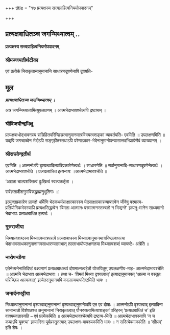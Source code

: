 +++
title = "१७ प्रत्यक्षस्य सत्त्वग्राहित्वनियमोपपादनम्"

+++


## प्रत्यक्षबाधितञ्च जगन्मिथ्यात्वम् ..

**प्रत्यक्षस्य सत्त्वग्राहित्वनियमोपपादनम्**

### **श्रीमज्जयतीर्थटीका**

एवं प्रत्येकं निराकृतान्यनुमानानि साधारणदूषणेनापि दूषयति-

## **मूल**

***प्रत्यक्षबाधितञ्च जगन्मिथ्यात्वम् ।***

अत्र जगन्मिथ्यात्वमित्युपलक्षणम् । आत्मभेदाभावश्चेत्यपि द्रष्टव्यम् ।

### **श्रीविजयीन्द्रभिक्षु**

प्रत्यक्षबाधोद्भावनस्य सन्निहितपरिच्छिन्नत्वानुमानमात्रविषयत्वशङ्कां व्यावर्तयति- एवमिति ॥ उपलक्षणमिति ॥ यद्यपि जगच्छब्देन भेदोऽपि सङ्गृहीतस्तथाऽपि परेणाऽकार-भेदेनानुमानोपन्यासात्तदभिप्रायेणैवं व्याख्यानम् ।

### **श्रीराघवेन्द्रतीर्थ**

एवमिति ॥ आत्मनोऽपि दृश्यत्वादित्यादिप्रकारेणेत्यर्थः । साधारणेति ॥ सर्वानुमानादि-साधारणदूषणेनेत्यर्थः । आत्मभेदाभावश्चेति । प्रत्यक्षबाधित इत्यन्वयः ।आत्मभेदाभावश्चेति ॥

‘अज्ञता चाल्पशक्तित्वं दुःखित्वं स्वल्पकर्तृता ।

सर्वज्ञतादीशगुणविरुद्धाह्यनुभूतिगाः ॥’

इत्युक्तप्रकारेण प्रत्यक्षे धर्मिणि भेदकधर्मसाक्षात्कारस्य भेदसाक्षात्कारव्याप्तत्वेन जीवेषु परमात्म-प्रतियोगिकभेदस्यापि प्रत्यक्षसिद्धत्वेन ‘विमता आत्मानः परमात्मनस्तत्त्वतो न भिद्यन्ते’ इत्यनु-मानेन साध्यमानो भेदाभावः प्रत्यक्षबाधित इत्यर्थः ।

### **गुरुराजीया**

मिथ्यात्वशब्दस्य मिथ्यात्वमात्रपरत्वे प्रत्यक्षबाधस्य मिथ्यात्वानुमानमात्रनिष्ठत्वापत्त्या भेदाभावसाधकानुमानागमसाधारण्यालाभात् तल्लाभायोपलक्षणतया मिथ्यात्वशब्दं व्याचष्टे- अत्रेति ॥

### **नारोपन्तीया**

एतेनेत्यनेनातिदिष्टं वक्ष्यमाणं प्रत्यक्षबाधरूपं दोषमात्मत्वहेतौ योजयितुम् उपलक्षणीय-माह- आत्मभेदाभावश्चेति ॥ आत्मनि भेदाभाव आत्मभेदाभावः । तथा च- ‘विमतं मिथ्या दृश्यत्वात्’ इत्याद्यनुमानवत् ‘आत्मा न वस्तुतः परिच्छिन्न आत्मत्वात्’ इत्येतदनुमानमपि कालात्ययापदिष्टमिति भावः ।

### **जनार्दनभट्टीया**

मिथ्यात्वानुमानानां दृश्यत्वाद्यनुमानानां दृश्यत्वाद्यनुमानेष्वपि एत एव दोषाः । आत्मनोऽपि दृश्यत्वाद् इत्यादिना सामान्यतो विशेषतश्च अनुमानानां निराकृतत्वात् पौनरुक्त्यमित्याशङ्कां परिहरन् ‘प्रत्यक्षबाधितं च’ इति वाक्यमवतारयति – एवं प्रत्येकमिति ॥ आत्मभेदाभावश्चेत्यपि द्रष्टव्य-मिति ॥ आत्मभेदाभावस्यापि ‘न च कयाऽपि युक्त्या’ इत्यादिना पूर्वप्रस्तुतत्वाद् उपलक्षण-मावश्यकमिति भावः । न सदित्येवमाकारेति ॥ ‘शीघ्रम्’ इति शेषः ।

